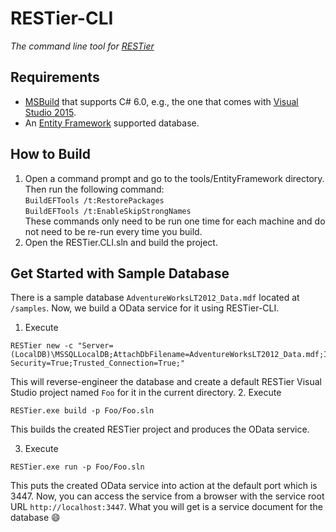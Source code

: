 # RESTier-CLI
*The command line tool for [RESTier](https://github.com/OData/RESTier)*

## Requirements
- [MSBuild](https://msdn.microsoft.com/en-us/library/dd393573.aspx) that supports C# 6.0, e.g., the one that comes with [Visual Studio 2015](https://www.visualstudio.com/en-us/products/vs-2015-product-editions.aspx).
- An [Entity Framework](http://www.asp.net/entity-framework) supported database.

## How to Build
1. Open a command prompt and go to the tools/EntityFramework directory. Then run the following command:  
        `BuildEFTools /t:RestorePackages`  
        `BuildEFTools /t:EnableSkipStrongNames`  
   These commands only need to be run one time for each machine and do not need to be re-run every time you build.  
2. Open the RESTier.CLI.sln and build the project.

## Get Started with Sample Database
There is a sample database `AdventureWorksLT2012_Data.mdf` located at `/samples`. Now, we build a OData service for it using RESTier-CLI.

1. Execute
~~~
RESTier new -c "Server=(LocalDB)\MSSQLLocalDB;AttachDbFilename=AdventureWorksLT2012_Data.mdf;Integrated Security=True;Trusted_Connection=True;"
~~~
This will reverse-engineer the database and create a default RESTier Visual Studio project named `Foo` for it in the current directory.
2. Execute
~~~
RESTier.exe build -p Foo/Foo.sln
~~~
This builds the created RESTier project and produces the OData service.

3. Execute
~~~
RESTier.exe run -p Foo/Foo.sln
~~~
This puts the created OData service into action at the default port which is 3447. Now, you can access the service from a browser with the service root URL `http://localhost:3447`. What you will get is a service document for the database :smile:
